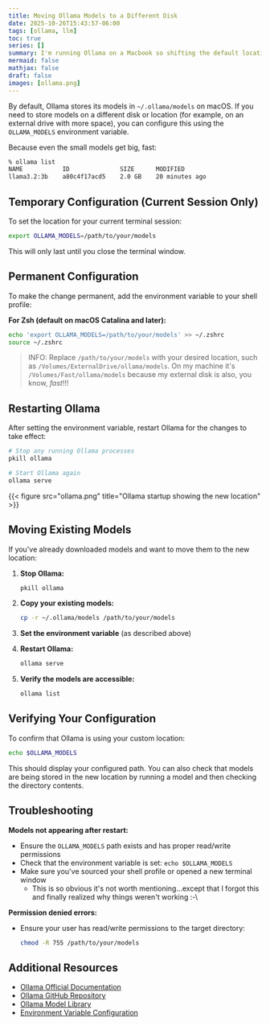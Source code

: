 ```yaml
---
title: Moving Ollama Models to a Different Disk
date: 2025-10-26T15:43:57-06:00
tags: [ollama, llm]
toc: true
series: []
summary: I'm running Ollama on a Macbook so shifting the default location that Ollama downloads massive models to is a necessity. It's just one environment setting away.
mermaid: false
mathjax: false
draft: false
images: [ollama.png]
---
```


By default, Ollama stores its models in `~/.ollama/models` on macOS.
If you need to store models on a different disk or location (for example, on an external drive with more space), you can configure this using the `OLLAMA_MODELS` environment variable.

Because even the small models get big, fast:

```sh
% ollama list
NAME           ID              SIZE      MODIFIED
llama3.2:3b    a80c4f17acd5    2.0 GB    20 minutes ago
```

## Temporary Configuration (Current Session Only)

To set the location for your current terminal session:

```zsh
export OLLAMA_MODELS=/path/to/your/models
```

This will only last until you close the terminal window.

## Permanent Configuration

To make the change permanent, add the environment variable to your shell profile:

**For Zsh (default on macOS Catalina and later):**

```zsh
echo 'export OLLAMA_MODELS=/path/to/your/models' >> ~/.zshrc
source ~/.zshrc
```

> INFO: Replace `/path/to/your/models` with your desired location, such as `/Volumes/ExternalDrive/ollama/models`.
> On my machine it's `/Volumes/Fast/ollama/models` because my external disk is also, you know, _fast_!!!

## Restarting Ollama

After setting the environment variable, restart Ollama for the changes to take effect:

```zsh
# Stop any running Ollama processes
pkill ollama

# Start Ollama again
ollama serve
```

{{< figure src="ollama.png" title="Ollama startup showing the new location" >}}

## Moving Existing Models

If you've already downloaded models and want to move them to the new location:

1. **Stop Ollama:**
   ```zsh
   pkill ollama
   ```

2. **Copy your existing models:**
   ```zsh
   cp -r ~/.ollama/models /path/to/your/models
   ```

3. **Set the environment variable** (as described above)

4. **Restart Ollama:**
   ```zsh
   ollama serve
   ```

5. **Verify the models are accessible:**
   ```zsh
   ollama list
   ```

## Verifying Your Configuration

To confirm that Ollama is using your custom location:

```zsh
echo $OLLAMA_MODELS
```

This should display your configured path. You can also check that models are being stored in the new location by running a model and then checking the directory contents.

## Troubleshooting

**Models not appearing after restart:**
- Ensure the `OLLAMA_MODELS` path exists and has proper read/write permissions
- Check that the environment variable is set: `echo $OLLAMA_MODELS`
- Make sure you've sourced your shell profile or opened a new terminal window
  - This is so obvious it's not worth mentioning...except that I forgot this and finally realized why things weren't working :-\

**Permission denied errors:**
- Ensure your user has read/write permissions to the target directory:
  ```zsh
  chmod -R 755 /path/to/your/models
  ```

## Additional Resources

- [Ollama Official Documentation](https://github.com/ollama/ollama/blob/main/docs/faq.md)
- [Ollama GitHub Repository](https://github.com/ollama/ollama)
- [Ollama Model Library](https://ollama.com/library)
- [Environment Variable Configuration](https://github.com/ollama/ollama/blob/main/docs/faq.md#how-do-i-configure-ollama-server)

